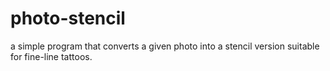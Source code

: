 # photo-stencil
a simple program that converts a given photo into a stencil version suitable for fine-line tattoos.
